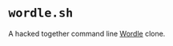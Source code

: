 # `wordle.sh`

A hacked together command line [Wordle](https://www.powerlanguage.co.uk/wordle/) clone.
